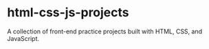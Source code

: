 # html-css-js-projects
A collection of front-end practice projects built with HTML, CSS, and JavaScript.
